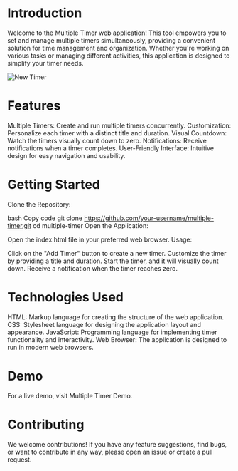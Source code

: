 # Introduction
Welcome to the Multiple Timer web application! This tool empowers you to set and manage multiple timers simultaneously, providing a convenient solution for time management and organization. Whether you're working on various tasks or managing different activities, this application is designed to simplify your timer needs.

![New Timer](https://github.com/Nitesh1255/MULTIPLE-TIMER/assets/119393883/8b9f34ca-1d50-45b0-ae34-3afb5f726959)

# Features
Multiple Timers: Create and run multiple timers concurrently.
Customization: Personalize each timer with a distinct title and duration.
Visual Countdown: Watch the timers visually count down to zero.
Notifications: Receive notifications when a timer completes.
User-Friendly Interface: Intuitive design for easy navigation and usability.
# Getting Started
Clone the Repository:

bash
Copy code
git clone https://github.com/your-username/multiple-timer.git
cd multiple-timer
Open the Application:

Open the index.html file in your preferred web browser.
Usage:

Click on the "Add Timer" button to create a new timer.
Customize the timer by providing a title and duration.
Start the timer, and it will visually count down.
Receive a notification when the timer reaches zero.
# Technologies Used
HTML: Markup language for creating the structure of the web application.
CSS: Stylesheet language for designing the application layout and appearance.
JavaScript: Programming language for implementing timer functionality and interactivity.
Web Browser: The application is designed to run in modern web browsers.
# Demo
For a live demo, visit Multiple Timer Demo.

# Contributing
We welcome contributions! If you have any feature suggestions, find bugs, or want to contribute in any way, please open an issue or create a pull request.
